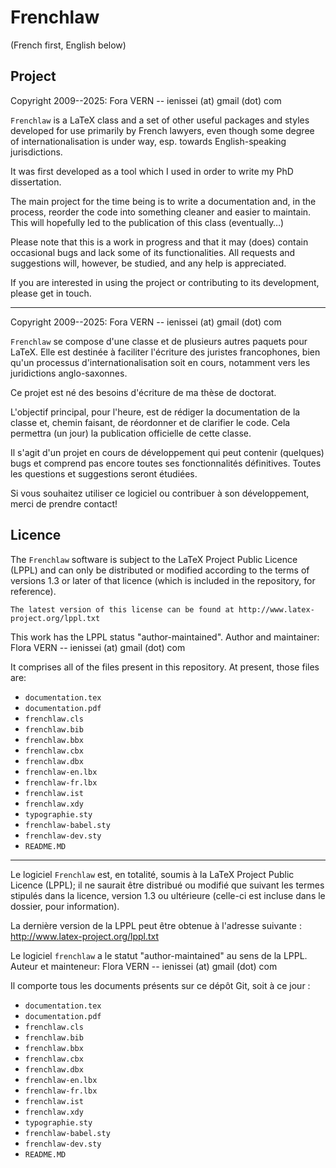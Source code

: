 Frenchlaw
=========

(French first, English below)

## Project ##

Copyright 2009--2025: Fora VERN -- ienissei (at) gmail (dot) com

`Frenchlaw` is a LaTeX class and a set of other useful packages and styles developed for use primarily by French lawyers, even though some degree of internationalisation is under way, esp. towards English-speaking jurisdictions.

It was first developed as a tool which I used in order to write my PhD dissertation.

The main project for the time being is to write a documentation and, in the process, reorder the code into something cleaner and easier to maintain. This will hopefully led to the publication of this class (eventually…)

Please note that this is a work in progress and that it may (does) contain occasional bugs and lack some of its functionalities. All requests and suggestions will, however, be studied, and any help is appreciated.

If you are interested in using the project or contributing to its development, please get in touch.

-----

Copyright 2009--2025: Fora VERN -- ienissei (at) gmail (dot) com

`Frenchlaw` se compose d'une classe et de plusieurs autres paquets pour LaTeX. Elle est destinée à faciliter l'écriture des juristes francophones, bien qu'un processus d'internationalisation soit en cours, notamment vers les juridictions anglo-saxonnes.

Ce projet est né des besoins d'écriture de ma thèse de doctorat.

L'objectif principal, pour l'heure, est de rédiger la documentation de la classe et, chemin faisant, de réordonner et de clarifier le code. Cela permettra (un jour) la publication officielle de cette classe.

Il s'agit d'un projet en cours de développement qui peut contenir (quelques) bugs et  comprend pas encore toutes ses fonctionnalités définitives. Toutes les questions et suggestions seront étudiées.

Si vous souhaitez utiliser ce logiciel ou contribuer à son développement, merci de prendre contact!

## Licence ##

The `Frenchlaw` software is subject to the LaTeX Project Public Licence (LPPL) and can only be distributed or modified according to the terms of versions 1.3 or later of that licence (which is included in the repository, for reference).

    The latest version of this license can be found at http://www.latex-project.org/lppl.txt

This work has the LPPL status "author-maintained".
Author and maintainer: Flora VERN -- ienissei (at) gmail (dot) com

It comprises all of the files present in this repository. At present, those files are:
- `documentation.tex`
- `documentation.pdf`
- `frenchlaw.cls`
- `frenchlaw.bib`
- `frenchlaw.bbx`
- `frenchlaw.cbx`
- `frenchlaw.dbx`
- `frenchlaw-en.lbx`
- `frenchlaw-fr.lbx`
- `frenchlaw.ist`
- `frenchlaw.xdy`
- `typographie.sty`
- `frenchlaw-babel.sty`
- `frenchlaw-dev.sty`
- `README.MD`

-----

Le logiciel `Frenchlaw` est, en totalité, soumis à la LaTeX Project Public Licence (LPPL); il ne saurait être distribué ou modifié que suivant les termes stipulés dans la licence, version 1.3 ou ultérieure (celle-ci est incluse dans le dossier, pour information).

La dernière version de la LPPL peut être obtenue à l'adresse suivante : http://www.latex-project.org/lppl.txt

Le logiciel `frenchlaw` a le statut "author-maintained" au sens de la LPPL.
Auteur et mainteneur: Flora VERN -- ienissei (at) gmail (dot) com

Il comporte tous les documents présents sur ce dépôt Git, soit à ce jour :
- `documentation.tex`
- `documentation.pdf`
- `frenchlaw.cls`
- `frenchlaw.bib`
- `frenchlaw.bbx`
- `frenchlaw.cbx`
- `frenchlaw.dbx`
- `frenchlaw-en.lbx`
- `frenchlaw-fr.lbx`
- `frenchlaw.ist`
- `frenchlaw.xdy`
- `typographie.sty`
- `frenchlaw-babel.sty`
- `frenchlaw-dev.sty`
- `README.MD`